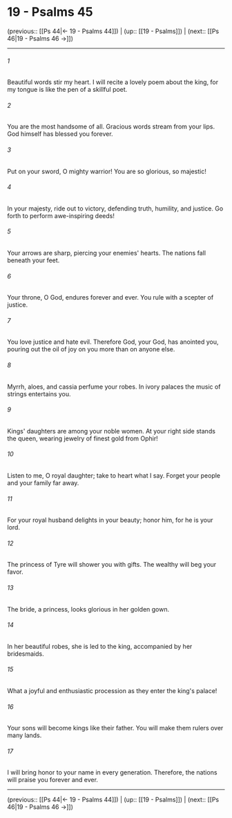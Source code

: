 # 19 - Psalms 45

(previous:: [[Ps 44|← 19 - Psalms 44]]) | (up:: [[19 - Psalms]]) | (next:: [[Ps 46|19 - Psalms 46 →]])

***


###### 1 
Beautiful words stir my heart. I will recite a lovely poem about the king, for my tongue is like the pen of a skillful poet. 

###### 2 
You are the most handsome of all. Gracious words stream from your lips. God himself has blessed you forever. 

###### 3 
Put on your sword, O mighty warrior! You are so glorious, so majestic! 

###### 4 
In your majesty, ride out to victory, defending truth, humility, and justice. Go forth to perform awe-inspiring deeds! 

###### 5 
Your arrows are sharp, piercing your enemies' hearts. The nations fall beneath your feet. 

###### 6 
Your throne, O God, endures forever and ever. You rule with a scepter of justice. 

###### 7 
You love justice and hate evil. Therefore God, your God, has anointed you, pouring out the oil of joy on you more than on anyone else. 

###### 8 
Myrrh, aloes, and cassia perfume your robes. In ivory palaces the music of strings entertains you. 

###### 9 
Kings' daughters are among your noble women. At your right side stands the queen, wearing jewelry of finest gold from Ophir! 

###### 10 
Listen to me, O royal daughter; take to heart what I say. Forget your people and your family far away. 

###### 11 
For your royal husband delights in your beauty; honor him, for he is your lord. 

###### 12 
The princess of Tyre will shower you with gifts. The wealthy will beg your favor. 

###### 13 
The bride, a princess, looks glorious in her golden gown. 

###### 14 
In her beautiful robes, she is led to the king, accompanied by her bridesmaids. 

###### 15 
What a joyful and enthusiastic procession as they enter the king's palace! 

###### 16 
Your sons will become kings like their father. You will make them rulers over many lands. 

###### 17 
I will bring honor to your name in every generation. Therefore, the nations will praise you forever and ever.

***

(previous:: [[Ps 44|← 19 - Psalms 44]]) | (up:: [[19 - Psalms]]) | (next:: [[Ps 46|19 - Psalms 46 →]])
